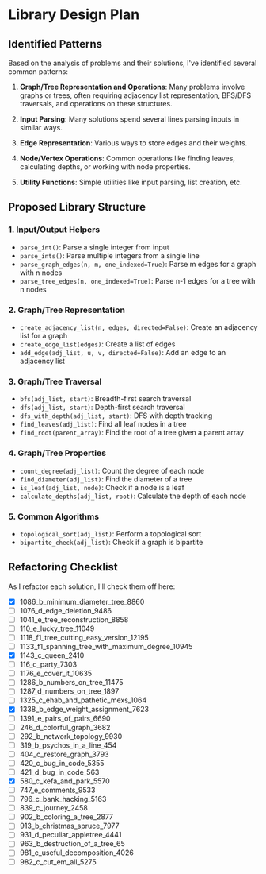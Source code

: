 # Library Design Plan

## Identified Patterns

Based on the analysis of problems and their solutions, I've identified several common patterns:

1. **Graph/Tree Representation and Operations**: Many problems involve graphs or trees, often requiring adjacency list representation, BFS/DFS traversals, and operations on these structures.

2. **Input Parsing**: Many solutions spend several lines parsing inputs in similar ways.

3. **Edge Representation**: Various ways to store edges and their weights.

4. **Node/Vertex Operations**: Common operations like finding leaves, calculating depths, or working with node properties.

5. **Utility Functions**: Simple utilities like input parsing, list creation, etc.

## Proposed Library Structure

### 1. Input/Output Helpers

- `parse_int()`: Parse a single integer from input
- `parse_ints()`: Parse multiple integers from a single line
- `parse_graph_edges(n, m, one_indexed=True)`: Parse m edges for a graph with n nodes
- `parse_tree_edges(n, one_indexed=True)`: Parse n-1 edges for a tree with n nodes

### 2. Graph/Tree Representation

- `create_adjacency_list(n, edges, directed=False)`: Create an adjacency list for a graph
- `create_edge_list(edges)`: Create a list of edges
- `add_edge(adj_list, u, v, directed=False)`: Add an edge to an adjacency list

### 3. Graph/Tree Traversal

- `bfs(adj_list, start)`: Breadth-first search traversal
- `dfs(adj_list, start)`: Depth-first search traversal
- `dfs_with_depth(adj_list, start)`: DFS with depth tracking
- `find_leaves(adj_list)`: Find all leaf nodes in a tree
- `find_root(parent_array)`: Find the root of a tree given a parent array

### 4. Graph/Tree Properties

- `count_degree(adj_list)`: Count the degree of each node
- `find_diameter(adj_list)`: Find the diameter of a tree
- `is_leaf(adj_list, node)`: Check if a node is a leaf
- `calculate_depths(adj_list, root)`: Calculate the depth of each node

### 5. Common Algorithms

- `topological_sort(adj_list)`: Perform a topological sort
- `bipartite_check(adj_list)`: Check if a graph is bipartite

## Refactoring Checklist

As I refactor each solution, I'll check them off here:

- [x] 1086_b_minimum_diameter_tree_8860
- [ ] 1076_d_edge_deletion_9486
- [ ] 1041_e_tree_reconstruction_8858
- [ ] 110_e_lucky_tree_11049
- [ ] 1118_f1_tree_cutting_easy_version_12195
- [ ] 1133_f1_spanning_tree_with_maximum_degree_10945
- [x] 1143_c_queen_2410
- [ ] 116_c_party_7303
- [ ] 1176_e_cover_it_10635
- [ ] 1286_b_numbers_on_tree_11475
- [ ] 1287_d_numbers_on_tree_1897
- [ ] 1325_c_ehab_and_pathetic_mexs_1064
- [x] 1338_b_edge_weight_assignment_7623
- [ ] 1391_e_pairs_of_pairs_6690
- [ ] 246_d_colorful_graph_3682
- [ ] 292_b_network_topology_9930
- [ ] 319_b_psychos_in_a_line_454
- [ ] 404_c_restore_graph_3793
- [ ] 420_c_bug_in_code_5355
- [ ] 421_d_bug_in_code_563
- [x] 580_c_kefa_and_park_5570
- [ ] 747_e_comments_9533
- [ ] 796_c_bank_hacking_5163
- [ ] 839_c_journey_2458
- [ ] 902_b_coloring_a_tree_2877
- [ ] 913_b_christmas_spruce_7977
- [ ] 931_d_peculiar_appletree_4441
- [ ] 963_b_destruction_of_a_tree_65
- [ ] 981_c_useful_decomposition_4026
- [ ] 982_c_cut_em_all_5275